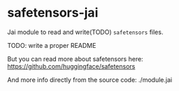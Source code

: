 # safetensors-jai

Jai module to read and write(TODO) `safetensors` files.

TODO: write a proper README

But you can read more about safetensors here: https://github.com/huggingface/safetensors

And more info directly from the source code: ./module.jai
